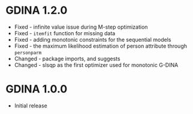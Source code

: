 # GDINA 1.2.0
* Fixed   - infinite value issue during M-step optimization
* Fixed   - `itemfit` function for missing data
* Fixed   - adding monotonic constraints for the sequential models
* Fixed   - the maximum likelihood estimation of person attribute through `personparm`
* Changed - package imports, and suggests
* Changed - slsqp as the first optimizer used for monotonic G-DINA 

# GDINA 1.0.0

* Initial release



